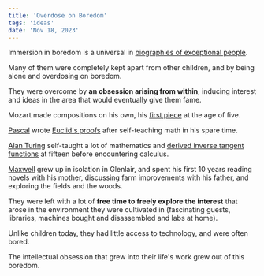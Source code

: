 ```yaml
---
title: 'Overdose on Boredom'
tags: 'ideas'
date: 'Nov 18, 2023'
---
```


Immersion in boredom is a universal in [biographies of exceptional people](https://www.henrikkarlsson.xyz/p/childhoods).

Many of them were completely kept apart from other children, and by being alone and overdosing on boredom.

They were overcome by **an obsession arising from within**, inducing interest and ideas in the area that would eventually give them fame.

Mozart made compositions on his own, his [first piece](https://www.britannica.com/question/How-old-was-Mozart-when-he-began-playing-music) at the age of five.

[Pascal](https://math.berkeley.edu/~robin/Pascal/) wrote [Euclid's proofs](https://en.wikipedia.org/wiki/Euclid%27s_theorem?useskin=vector#Euclid's_proof) after self-teaching math in his spare time.

[Alan Turing](https://en.wikipedia.org/wiki/Alan_Turing?useskin=vector) self-taught a lot of mathematics and [derived inverse tangent functions](http://angrystatistician.blogspot.com/2015/01/young-alan-turing.html) at fifteen before encountering calculus.

[Maxwell](https://www.britannica.com/biography/James-Clerk-Maxwell) grew up in isolation in Glenlair, and spent his first 10 years reading novels with his mother, discussing farm improvements with his father, and exploring the fields and the woods.

They were left with a lot of **free time to freely explore the interest** that arose in the environment they were cultivated in (fascinating guests, libraries, machines bought and disassembled and labs at home).

Unlike children today, they had little access to technology, and were often bored.

The intellectual obsession that grew into their life's work grew out of this boredom.

